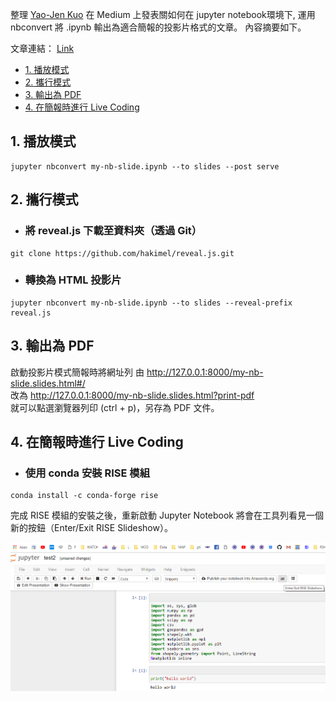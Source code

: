 整理 [Yao-Jen Kuo](https://medium.com/@tonykuoyj) 在 Medium 上發表關如何在 jupyter notebook環境下, 運用 nbconvert 將 .ipynb 輸出為適合簡報的投影片格式的文章。
內容摘要如下。

文章連結：
[Link](https://medium.com/pyradise/jupyter-notebook-tricks-slideshows-a057a39c0a23)

- [1. 播放模式](#1-%E6%92%AD%E6%94%BE%E6%A8%A1%E5%BC%8F)
- [2. 攜行模式](#2-%E6%94%9C%E8%A1%8C%E6%A8%A1%E5%BC%8F)
- [3. 輸出為 PDF](#3-%E8%BC%B8%E5%87%BA%E7%82%BA-pdf)
- [4. 在簡報時進行 Live Coding](#4-%E5%9C%A8%E7%B0%A1%E5%A0%B1%E6%99%82%E9%80%B2%E8%A1%8C-live-coding)


## 1. 播放模式
```
jupyter nbconvert my-nb-slide.ipynb --to slides --post serve
```


## 2. 攜行模式
* ### 將 reveal.js 下載至資料夾（透過 Git）
```
git clone https://github.com/hakimel/reveal.js.git
```
* ### 轉換為 HTML 投影片
```      
jupyter nbconvert my-nb-slide.ipynb --to slides --reveal-prefix reveal.js
```


## 3. 輸出為 PDF

啟動投影片模式簡報時將網址列
由 http://127.0.0.1:8000/my-nb-slide.slides.html#/   
改為 http://127.0.0.1:8000/my-nb-slide.slides.html?print-pdf   
就可以點選瀏覽器列印 (ctrl + p)，另存為 PDF 文件。


## 4. 在簡報時進行 Live Coding
* ### 使用 conda 安裝 RISE 模組
```
conda install -c conda-forge rise
```   
完成 RISE 模組的安裝之後，重新啟動 Jupyter Notebook 將會在工具列看見一個新的按鈕（Enter/Exit RISE Slideshow）。

<!-- ![RISE_Slideshow.PNG](RISE_Slideshow.PNG =400x) -->

<center>
<img src="RISE_Slideshow.PNG">
</center>